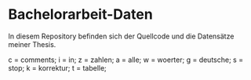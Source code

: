 # Bachelorarbeit-Daten
In diesem Repository befinden sich der Quellcode und die Datensätze meiner Thesis.


c = comments;
i = in;
z = zahlen;
a = alle;
w = woerter;
g = deutsche;
s = stop;
k = korrektur;
t = tabelle;
